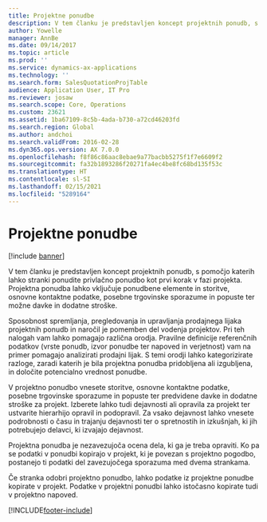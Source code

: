 ```yaml
---
title: Projektne ponudbe
description: V tem članku je predstavljen koncept projektnih ponudb, s pomočjo katerih lahko stranki ponudite privlačno ponudbo kot prvi korak v fazi projekta. Projektna ponudba lahko vključuje ponudbene elemente in storitve, osnovne kontaktne podatke, posebne trgovinske sporazume in popuste ter možne davke in dodatne stroške.
author: Yowelle
manager: AnnBe
ms.date: 09/14/2017
ms.topic: article
ms.prod: ''
ms.service: dynamics-ax-applications
ms.technology: ''
ms.search.form: SalesQuotationProjTable
audience: Application User, IT Pro
ms.reviewer: josaw
ms.search.scope: Core, Operations
ms.custom: 23621
ms.assetid: 1ba67109-8c5b-4ada-b730-a72cd46203fd
ms.search.region: Global
ms.author: andchoi
ms.search.validFrom: 2016-02-28
ms.dyn365.ops.version: AX 7.0.0
ms.openlocfilehash: f8f86c86aac8ebae9a77bacbb5275f1f7e6609f2
ms.sourcegitcommit: fa32b1893286f20271fa4ec4be8fc68bd135f53c
ms.translationtype: HT
ms.contentlocale: sl-SI
ms.lasthandoff: 02/15/2021
ms.locfileid: "5289164"
---
```

# <a name="project-quotations"></a>Projektne ponudbe

[!include [banner](../includes/banner.md)]

V tem članku je predstavljen koncept projektnih ponudb, s pomočjo katerih lahko stranki ponudite privlačno ponudbo kot prvi korak v fazi projekta. Projektna ponudba lahko vključuje ponudbene elemente in storitve, osnovne kontaktne podatke, posebne trgovinske sporazume in popuste ter možne davke in dodatne stroške. 

Sposobnost spremljanja, pregledovanja in upravljanja prodajnega lijaka projektnih ponudb in naročil je pomemben del vodenja projektov. Pri teh nalogah vam lahko pomagajo različna orodja. Pravilne definicije referenčnih podatkov (vrste ponudb, izvor ponudbe ter napoved in verjetnost) vam na primer pomagajo analizirati prodajni lijak. S temi orodji lahko kategorizirate razloge, zaradi katerih je bila projektna ponudba pridobljena ali izgubljena, in določite potencialno vrednost ponudbe. 

V projektno ponudbo vnesete storitve, osnovne kontaktne podatke, posebne trgovinske sporazume in popuste ter predvidene davke in dodatne stroške za projekt. Izberete lahko tudi dejavnosti ali opravila za projekt ter ustvarite hierarhijo opravil in podopravil. Za vsako dejavnost lahko vnesete podrobnosti o času in trajanju dejavnosti ter o spretnostih in izkušnjah, ki jih potrebujejo delavci, ki izvajajo dejavnost. 

Projektna ponudba je nezavezujoča ocena dela, ki ga je treba opraviti. Ko pa se podatki v ponudbi kopirajo v projekt, ki je povezan s projektno pogodbo, postanejo ti podatki del zavezujočega sporazuma med dvema strankama. 

Če stranka odobri projektno ponudbo, lahko podatke iz projektne ponudbe kopirate v projekt. Podatke v projektni ponudbi lahko istočasno kopirate tudi v projektno napoved.





[!INCLUDE[footer-include](../includes/footer-banner.md)]